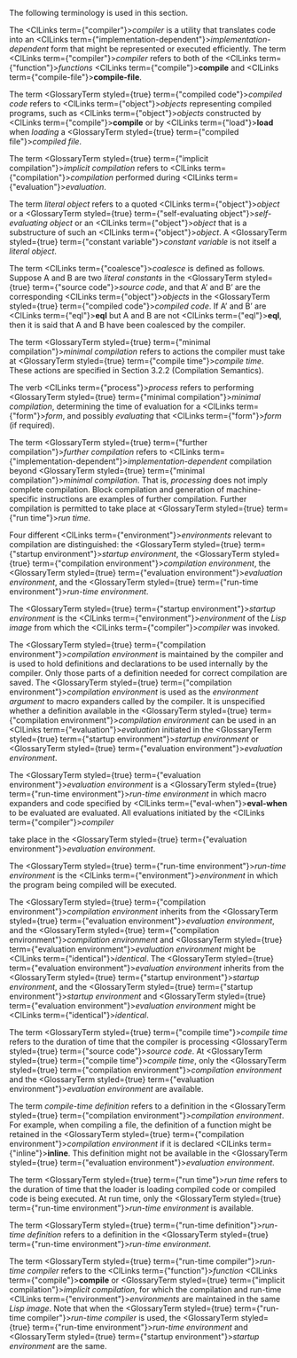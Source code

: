  



The following terminology is used in this section. 



The <ClLinks  term={"compiler"}><i>compiler</i></ClLinks> is a utility that translates code into an <ClLinks  term={"implementation-dependent"}><i>implementation-dependent</i></ClLinks> form that might be represented or executed efficiently. The term <ClLinks  term={"compiler"}><i>compiler</i></ClLinks> refers to both of the <ClLinks  term={"function"}><i>functions</i></ClLinks> <ClLinks  term={"compile"}><b>compile</b></ClLinks> and <ClLinks  term={"compile-file"}><b>compile-file</b></ClLinks>. 



The term <GlossaryTerm styled={true} term={"compiled code"}><i>compiled code</i></GlossaryTerm> refers to <ClLinks  term={"object"}><i>objects</i></ClLinks> representing compiled programs, such as <ClLinks  term={"object"}><i>objects</i></ClLinks> constructed by <ClLinks  term={"compile"}><b>compile</b></ClLinks> or by <ClLinks  term={"load"}><b>load</b></ClLinks> when *loading* a <GlossaryTerm styled={true} term={"compiled file"}><i>compiled file</i></GlossaryTerm>. 



The term <GlossaryTerm styled={true} term={"implicit compilation"}><i>implicit compilation</i></GlossaryTerm> refers to <ClLinks  term={"compilation"}><i>compilation</i></ClLinks> performed during <ClLinks  term={"evaluation"}><i>evaluation</i></ClLinks>. 



The term *literal object* refers to a quoted <ClLinks  term={"object"}><i>object</i></ClLinks> or a <GlossaryTerm styled={true} term={"self-evaluating object"}><i>self-evaluating object</i></GlossaryTerm> or an <ClLinks  term={"object"}><i>object</i></ClLinks> that is a substructure of such an <ClLinks  term={"object"}><i>object</i></ClLinks>. A <GlossaryTerm styled={true} term={"constant variable"}><i>constant variable</i></GlossaryTerm> is not itself a *literal object*. 



The term <ClLinks  term={"coalesce"}><i>coalesce</i></ClLinks> is defined as follows. Suppose A and B are two *literal constants* in the <GlossaryTerm styled={true} term={"source code"}><i>source code</i></GlossaryTerm>, and that A’ and B’ are the corresponding <ClLinks  term={"object"}><i>objects</i></ClLinks> in the <GlossaryTerm styled={true} term={"compiled code"}><i>compiled code</i></GlossaryTerm>. If A’ and B’ are <ClLinks  term={"eql"}><b>eql</b></ClLinks> but A and B are not <ClLinks  term={"eql"}><b>eql</b></ClLinks>, then it is said that A and B have been coalesced by the compiler. 



The term <GlossaryTerm styled={true} term={"minimal compilation"}><i>minimal compilation</i></GlossaryTerm> refers to actions the compiler must take at <GlossaryTerm styled={true} term={"compile time"}><i>compile time</i></GlossaryTerm>. These actions are specified in Section 3.2.2 (Compilation Semantics). 



The verb <ClLinks  term={"process"}><i>process</i></ClLinks> refers to performing <GlossaryTerm styled={true} term={"minimal compilation"}><i>minimal compilation</i></GlossaryTerm>, determining the time of evaluation for a <ClLinks  term={"form"}><i>form</i></ClLinks>, and possibly *evaluating* that <ClLinks  term={"form"}><i>form</i></ClLinks> (if required). 



The term <GlossaryTerm styled={true} term={"further compilation"}><i>further compilation</i></GlossaryTerm> refers to <ClLinks  term={"implementation-dependent"}><i>implementation-dependent</i></ClLinks> compilation beyond <GlossaryTerm styled={true} term={"minimal compilation"}><i>minimal compilation</i></GlossaryTerm>. That is, *processing* does not imply complete compilation. Block compilation and generation of machine-specific instructions are examples of further compilation. Further compilation is permitted to take place at <GlossaryTerm styled={true} term={"run time"}><i>run time</i></GlossaryTerm>. 



Four different <ClLinks  term={"environment"}><i>environments</i></ClLinks> relevant to compilation are distinguished: the <GlossaryTerm styled={true} term={"startup environment"}><i>startup environment</i></GlossaryTerm>, the <GlossaryTerm styled={true} term={"compilation environment"}><i>compilation environment</i></GlossaryTerm>, the <GlossaryTerm styled={true} term={"evaluation environment"}><i>evaluation environment</i></GlossaryTerm>, and the <GlossaryTerm styled={true} term={"run-time environment"}><i>run-time environment</i></GlossaryTerm>. 



The <GlossaryTerm styled={true} term={"startup environment"}><i>startup environment</i></GlossaryTerm> is the <ClLinks  term={"environment"}><i>environment</i></ClLinks> of the *Lisp image* from which the <ClLinks  term={"compiler"}><i>compiler</i></ClLinks> was invoked. 



The <GlossaryTerm styled={true} term={"compilation environment"}><i>compilation environment</i></GlossaryTerm> is maintained by the compiler and is used to hold definitions and declarations to be used internally by the compiler. Only those parts of a definition needed for correct compilation are saved. The <GlossaryTerm styled={true} term={"compilation environment"}><i>compilation environment</i></GlossaryTerm> is used as the *environment argument* to macro expanders called by the compiler. It is unspecified whether a definition available in the <GlossaryTerm styled={true} term={"compilation environment"}><i>compilation environment</i></GlossaryTerm> can be used in an <ClLinks  term={"evaluation"}><i>evaluation</i></ClLinks> initiated in the <GlossaryTerm styled={true} term={"startup environment"}><i>startup environment</i></GlossaryTerm> or <GlossaryTerm styled={true} term={"evaluation environment"}><i>evaluation environment</i></GlossaryTerm>. 



The <GlossaryTerm styled={true} term={"evaluation environment"}><i>evaluation environment</i></GlossaryTerm> is a <GlossaryTerm styled={true} term={"run-time environment"}><i>run-time environment</i></GlossaryTerm> in which macro expanders and code specified by <ClLinks  term={"eval-when"}><b>eval-when</b></ClLinks> to be evaluated are evaluated. All evaluations initiated by the <ClLinks  term={"compiler"}><i>compiler</i></ClLinks>  







take place in the <GlossaryTerm styled={true} term={"evaluation environment"}><i>evaluation environment</i></GlossaryTerm>. 



The <GlossaryTerm styled={true} term={"run-time environment"}><i>run-time environment</i></GlossaryTerm> is the <ClLinks  term={"environment"}><i>environment</i></ClLinks> in which the program being compiled will be executed. 



The <GlossaryTerm styled={true} term={"compilation environment"}><i>compilation environment</i></GlossaryTerm> inherits from the <GlossaryTerm styled={true} term={"evaluation environment"}><i>evaluation environment</i></GlossaryTerm>, and the <GlossaryTerm styled={true} term={"compilation environment"}><i>compilation environment</i></GlossaryTerm> and <GlossaryTerm styled={true} term={"evaluation environment"}><i>evaluation environment</i></GlossaryTerm> might be <ClLinks  term={"identical"}><i>identical</i></ClLinks>. The <GlossaryTerm styled={true} term={"evaluation environment"}><i>evaluation environment</i></GlossaryTerm> inherits from the <GlossaryTerm styled={true} term={"startup environment"}><i>startup environment</i></GlossaryTerm>, and the <GlossaryTerm styled={true} term={"startup environment"}><i>startup environment</i></GlossaryTerm> and <GlossaryTerm styled={true} term={"evaluation environment"}><i>evaluation environment</i></GlossaryTerm> might be <ClLinks  term={"identical"}><i>identical</i></ClLinks>. 



The term <GlossaryTerm styled={true} term={"compile time"}><i>compile time</i></GlossaryTerm> refers to the duration of time that the compiler is processing <GlossaryTerm styled={true} term={"source code"}><i>source code</i></GlossaryTerm>. At <GlossaryTerm styled={true} term={"compile time"}><i>compile time</i></GlossaryTerm>, only the <GlossaryTerm styled={true} term={"compilation environment"}><i>compilation environment</i></GlossaryTerm> and the <GlossaryTerm styled={true} term={"evaluation environment"}><i>evaluation environment</i></GlossaryTerm> are available. 



The term *compile-time definition* refers to a definition in the <GlossaryTerm styled={true} term={"compilation environment"}><i>compilation environment</i></GlossaryTerm>. For example, when compiling a file, the definition of a function might be retained in the <GlossaryTerm styled={true} term={"compilation environment"}><i>compilation environment</i></GlossaryTerm> if it is declared <ClLinks  term={"inline"}><b>inline</b></ClLinks>. This definition might not be available in the <GlossaryTerm styled={true} term={"evaluation environment"}><i>evaluation environment</i></GlossaryTerm>. 



The term <GlossaryTerm styled={true} term={"run time"}><i>run time</i></GlossaryTerm> refers to the duration of time that the loader is loading compiled code or compiled code is being executed. At run time, only the <GlossaryTerm styled={true} term={"run-time environment"}><i>run-time environment</i></GlossaryTerm> is available. 



The term <GlossaryTerm styled={true} term={"run-time definition"}><i>run-time definition</i></GlossaryTerm> refers to a definition in the <GlossaryTerm styled={true} term={"run-time environment"}><i>run-time environment</i></GlossaryTerm>. 



The term <GlossaryTerm styled={true} term={"run-time compiler"}><i>run-time compiler</i></GlossaryTerm> refers to the <ClLinks  term={"function"}><i>function</i></ClLinks> <ClLinks  term={"compile"}><b>compile</b></ClLinks> or <GlossaryTerm styled={true} term={"implicit compilation"}><i>implicit compilation</i></GlossaryTerm>, for which the compilation and run-time <ClLinks  term={"environment"}><i>environments</i></ClLinks> are maintained in the same *Lisp image*. Note that when the <GlossaryTerm styled={true} term={"run-time compiler"}><i>run-time compiler</i></GlossaryTerm> is used, the <GlossaryTerm styled={true} term={"run-time environment"}><i>run-time environment</i></GlossaryTerm> and <GlossaryTerm styled={true} term={"startup environment"}><i>startup environment</i></GlossaryTerm> are the same. 



